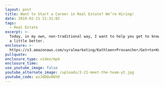 ```yaml
---
layout: post
title: Want to Start a Career in Real Estate? We’re Hiring!
date: 2019-02-21 21:31:02
tags:
  - Real Estate
excerpt: >-
  Today, in my own, non-traditional way, I want to help you get to know my team
  a little better.
enclosure: >-
  https://s3.amazonaws.com/vyralmarketing/Kathleen+Provancher/Get+to+Know+My+Team+With+a+Few+Offbeat+Questions.mp4
pullquote:
enclosure_type: video/mp4
enclosure_time:
use_youtube_image: false
youtube_alternate_image: /uploads/2-21-meet-the-team-yt.jpg
youtube_code: wiJdOQv86h0
---
```


